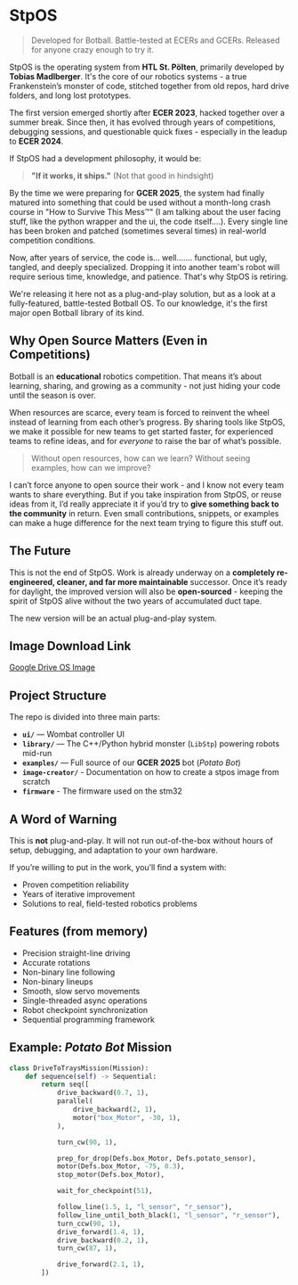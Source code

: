 # StpOS

> Developed for Botball. Battle-tested at ECERs and GCERs. Released for anyone crazy enough to try it.

StpOS is the operating system from **HTL St. Pölten**, primarily developed by **Tobias Madlberger**.
It's the core of our robotics systems - a true Frankenstein’s monster of code, stitched together from old repos, hard drive folders, and long lost prototypes.

The first version emerged shortly after **ECER 2023**, hacked together over a summer break. Since then, it has evolved through years of competitions, debugging sessions, and questionable quick fixes - especially in the leadup to **ECER 2024**.

If StpOS had a development philosophy, it would be:

> **"If it works, it ships."** (Not that good in hindsight)

By the time we were preparing for **GCER 2025**, the system had finally matured into something that could be used without a month-long crash course in "How to Survive This Mess™" (I am talking about the user facing stuff, like the python wrapper and the ui, the code itself....). Every single line has been broken and patched (sometimes several times) in real-world competition conditions.

Now, after years of service, the code is... well....... functional, but ugly, tangled, and deeply specialized. Dropping it into another team's robot will require serious time, knowledge, and patience. That's why StpOS is retiring.

We're releasing it here not as a plug-and-play solution, but as a look at a fully-featured, battle-tested Botball OS.
To our knowledge, it's the first major open Botball library of its kind.

## Why Open Source Matters (Even in Competitions)

Botball is an **educational** robotics competition. That means it’s about learning, sharing, and growing as a community - not just hiding your code until the season is over.

When resources are scarce, every team is forced to reinvent the wheel instead of learning from each other’s progress. By sharing tools like StpOS, we make it possible for new teams to get started faster, for experienced teams to refine ideas, and for *everyone* to raise the bar of what’s possible.

> Without open resources, how can we learn?
> Without seeing examples, how can we improve?

I can’t force anyone to open source their work - and I know not every team wants to share everything.
But if you take inspiration from StpOS, or reuse ideas from it, I’d really appreciate it if you’d try to **give something back to the community** in return.
Even small contributions, snippets, or examples can make a huge difference for the next team trying to figure this stuff out.

## The Future

This is not the end of StpOS. Work is already underway on a **completely re-engineered, cleaner, and far more maintainable** successor.
Once it’s ready for daylight, the improved version will also be **open-sourced** - keeping the spirit of StpOS alive without the two years of accumulated duct tape.

The new version will be an actual plug-and-play system.

## Image Download Link

[Google Drive OS Image](https://drive.google.com/file/d/1rmbLGlc6lTqmyeEW4bo3VWqcZ30lUt-8/view?usp=sharing)

## Project Structure

The repo is divided into three main parts:

* **`ui/`** — Wombat controller UI
* **`library/`** — The C++/Python hybrid monster (`LibStp`) powering robots mid-run
* **`examples/`** — Full source of our **GCER 2025** bot (*Potato Bot*)
* **`image-creator/`** - Documentation on how to create a stpos image from scratch
* **`firmware`** - The firmware used on the stm32

## A Word of Warning

This is **not** plug-and-play.
It will not run out-of-the-box without hours of setup, debugging, and adaptation to your own hardware.

If you’re willing to put in the work, you’ll find a system with:

* Proven competition reliability
* Years of iterative improvement
* Solutions to real, field-tested robotics problems

## Features (from memory)

* Precision straight-line driving
* Accurate rotations
* Non-binary line following
* Non-binary lineups
* Smooth, slow servo movements
* Single-threaded async operations
* Robot checkpoint synchronization
* Sequential programming framework

## Example: *Potato Bot* Mission

```python
class DriveToTraysMission(Mission):
    def sequence(self) -> Sequential:
        return seq([
            drive_backward(0.7, 1),
            parallel(
                drive_backward(2, 1),
                motor("box_Motor", -30, 1),
            ),

            turn_cw(90, 1),

            prep_for_drop(Defs.box_Motor, Defs.potato_sensor),
            motor(Defs.box_Motor, -75, 0.3),
            stop_motor(Defs.box_Motor),

            wait_for_checkpoint(51),

            follow_line(1.5, 1, "l_sensor", "r_sensor"),
            follow_line_until_both_black(1, "l_sensor", "r_sensor"),
            turn_ccw(90, 1),
            drive_forward(1.4, 1),
            drive_backward(0.2, 1),
            turn_cw(87, 1),

            drive_forward(2.1, 1),
        ])
```
